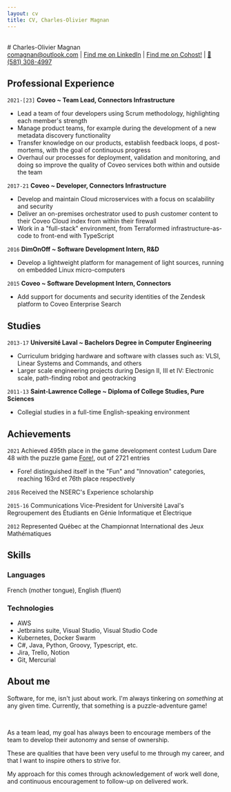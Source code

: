 ```yaml
---
layout: cv
title: CV, Charles-Olivier Magnan
---
```

<br>
# Charles-Olivier Magnan

<div id="webaddress">
<a href="comagnan@outlook.com">comagnan@outlook.com</a>
| <a href="https://ca.linkedin.com/in/charles-olivier-magnan-b89a6183">Find me on LinkedIn</a>
| <a href="https://cohost.org/TheBlondeBass">Find me on Cohost!</a>
| <a href="tel:581-308-4997">📱 (581) 308-4997</a>
</div>

## Professional Experience

`2021-[23]`
__Coveo ~ Team Lead, Connectors Infrastructure__

- Lead a team of four developers using Scrum methodology, highlighting each member's strength
- Manage product teams, for example during the development of a new metadata discovery functionality
- Transfer knowledge on our products, establish feedback loops, d post-mortems, with the goal of continuous progress
- Overhaul our processes for deployment, validation and monitoring, and doing so improve the quality of Coveo services both within and outside the team

`2017-21`
__Coveo ~ Developer, Connectors Infrastructure__

- Develop and maintain Cloud microservices with a focus on scalability and security
- Deliver an on-premises orchestrator used to push customer content to their Coveo Cloud index from within their firewall
- Work in a "full-stack" environment, from Terraformed infrastructure-as-code to front-end with TypeScript

`2016`
__DimOnOff ~ Software Development Intern, R&D__

- Develop a lightweight platform for management of light sources, running on embedded Linux micro-computers

`2015`
__Coveo ~ Software Development Intern, Connectors__

- Add support for documents and security identities of the Zendesk platform to Coveo Enterprise Search

## Studies

`2013-17`
__Université Laval ~ Bachelors Degree in Computer Engineering__

- Curriculum bridging hardware and software with classes such as: VLSI, Linear Systems and Commands, and others
- Larger scale engineering projects during Design II, III et IV: Electronic scale, path-finding robot and geotracking

`2011-13`
__Saint-Lawrence College ~ Diploma of College Studies, Pure Sciences__

- Collegial studies in a full-time English-speaking environment

## Achievements

`2021`
Achieved 495th place in the game development contest Ludum Dare 48 with the puzzle game [Fore!](https://ldjam.com/events/ludum-dare/48/fore), out of 2721 entries
- Fore! distinguished itself in the "Fun" and "Innovation" categories, reaching 163rd et 76th place respectively

`2016`
Received the NSERC's Experience scholarship

`2015-16`
Communications Vice-President for Université Laval's Regroupement des Étudiants en Génie Informatique et Électrique

`2012`
Represented Québec at the Championnat International des Jeux Mathématiques

## Skills

### Languages

French (mother tongue), English (fluent)

### Technologies

- AWS
- Jetbrains suite, Visual Studio, Visual Studio Code
- Kubernetes, Docker Swarm
- C#, Java, Python, Groovy, Typescript, etc.
- Jira, Trello, Notion
- Git, Mercurial

## About me

Software, for me, isn't just about work. I'm always tinkering on *something* at any given time. Currently, that something is a puzzle-adventure game!

<br>

As a team lead, my goal has always been to encourage members of the team to develop their autonomy and sense of ownership.

These are qualities that have been very useful to me through my career, and that I want to inspire others to strive for.

My approach for this comes through acknowledgement of work well done, and continuous encouragement to follow-up on delivered work.

<br>

<!-- ### Footer

Last updated: July 2023 -->


